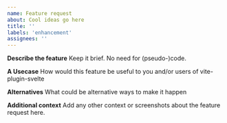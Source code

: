 ```yaml
---
name: Feature request
about: Cool ideas go here
title: ''
labels: 'enhancement'
assignees: ''
---
```


<!--
!!! Thank you for participating
!!! Please provide the information below or your request may be closed
-->

**Describe the feature**
Keep it brief. No need for (pseudo-)code.

**A Usecase**
How would this feature be useful to you and/or users of vite-plugin-svelte

**Alternatives**
What could be alternative ways to make it happen

**Additional context**
Add any other context or screenshots about the feature request here.
